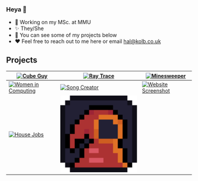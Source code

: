 ### Heya 👋

- 🌱 Working on my MSc. at MMU
- ✨ They/She
- 🔭 You can see some of my projects below
- ❤️ Feel free to reach out to me here or email hal@kolb.co.uk

## Projects

| <a href="https://www.hkolb.co.uk/cube_guy.html"> <img src="cube_guy.avif" alt="Cube Guy" width="300"/> </a> | <a href="https://www.hkolb.co.uk/raytrace.html"> <img src="raytrace_icon3.avif" alt="Ray Trace" width="300"/> </a> | <a href="https://www.hkolb.co.uk/minesweeper.html"> <img src="minesweeper_square_icon.avif" alt="Minesweeper" width="300"/> </a> |
|--------------------------------|--------------------------------|--------------------------------|
| <a href="https://www.hkolb.co.uk/llic.html"> <img src="women_in_computing.avif" alt="Women in Computing" width="300"/> </a> | <a href="https://www.hkolb.co.uk/song_creator.html"> <img src="song_creator_icon_square.avif" alt="Song Creator" width="300"/> </a> | <a href="https://www.hkolb.co.uk/website.html"> <img src="site_screenshot_6.avif" alt="Website Screenshot" width="300"/> </a> |
| <a href="https://www.hkolb.co.uk/house_jobs.html"> <img src="house_jobs_icon.avif" alt="House Jobs" width="300"/> </a> | <a href="https://www.hkolb.co.uk/cloak.html"> <img src="macIcon.png" alt="Cloak" width="300"/> </a> |  |